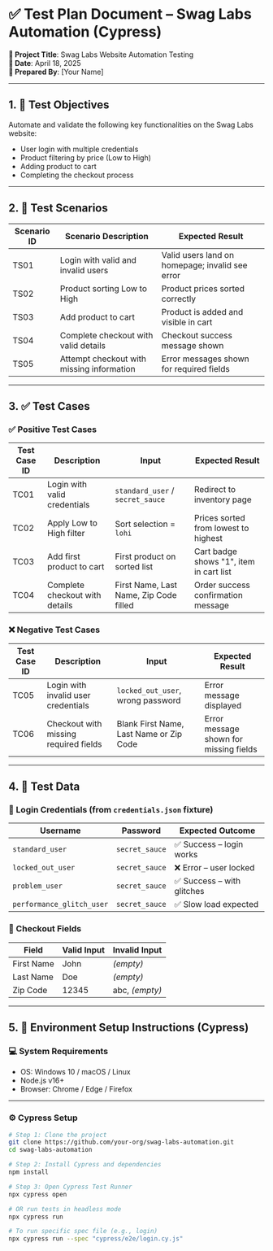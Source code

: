 # ✅ Test Plan Document – Swag Labs Automation (Cypress)

**🧪 Project Title**: Swag Labs Website Automation Testing  
**📅 Date**: April 18, 2025  
**👤 Prepared By**: [Your Name]

---

## 1. 🎯 Test Objectives

Automate and validate the following key functionalities on the Swag Labs website:

- User login with multiple credentials
- Product filtering by price (Low to High)
- Adding product to cart
- Completing the checkout process

---

## 2. 📌 Test Scenarios

| Scenario ID | Scenario Description                            | Expected Result                           |
|-------------|--------------------------------------------------|-------------------------------------------|
| TS01        | Login with valid and invalid users              | Valid users land on homepage; invalid see error |
| TS02        | Product sorting Low to High                     | Product prices sorted correctly           |
| TS03        | Add product to cart                             | Product is added and visible in cart      |
| TS04        | Complete checkout with valid details            | Checkout success message shown            |
| TS05        | Attempt checkout with missing information       | Error messages shown for required fields  |

---

## 3. ✅ Test Cases

### ✅ Positive Test Cases

| Test Case ID | Description                       | Input                                 | Expected Result                         |
|--------------|-----------------------------------|----------------------------------------|-----------------------------------------|
| TC01         | Login with valid credentials      | `standard_user` / `secret_sauce`       | Redirect to inventory page              |
| TC02         | Apply Low to High filter          | Sort selection = `lohi`                | Prices sorted from lowest to highest    |
| TC03         | Add first product to cart         | First product on sorted list           | Cart badge shows "1", item in cart list |
| TC04         | Complete checkout with details    | First Name, Last Name, Zip Code filled | Order success confirmation message      |

### ❌ Negative Test Cases

| Test Case ID | Description                              | Input                                       | Expected Result                             |
|--------------|------------------------------------------|---------------------------------------------|---------------------------------------------|
| TC05         | Login with invalid user credentials      | `locked_out_user`, wrong password           | Error message displayed                      |
| TC06         | Checkout with missing required fields    | Blank First Name, Last Name or Zip Code     | Error message shown for missing fields       |

---

## 4. 🧾 Test Data

### 🔐 Login Credentials (from `credentials.json` fixture)

| Username           | Password       | Expected Outcome         |
|--------------------|----------------|--------------------------|
| `standard_user`    | `secret_sauce` | ✅ Success – login works |
| `locked_out_user`  | `secret_sauce` | ❌ Error – user locked   |
| `problem_user`     | `secret_sauce` | ✅ Success – with glitches |
| `performance_glitch_user` | `secret_sauce` | ✅ Slow load expected     |

### 🛒 Checkout Fields

| Field        | Valid Input | Invalid Input |
|--------------|-------------|----------------|
| First Name   | John        | *(empty)*      |
| Last Name    | Doe         | *(empty)*      |
| Zip Code     | 12345       | abc, *(empty)* |

---

## 5. 🧰 Environment Setup Instructions (Cypress)

### 💻 System Requirements
- OS: Windows 10 / macOS / Linux
- Node.js v16+
- Browser: Chrome / Edge / Firefox

---

### ⚙️ Cypress Setup

```bash
# Step 1: Clone the project
git clone https://github.com/your-org/swag-labs-automation.git
cd swag-labs-automation

# Step 2: Install Cypress and dependencies
npm install

# Step 3: Open Cypress Test Runner
npx cypress open

# OR run tests in headless mode
npx cypress run

# To run specific spec file (e.g., login)
npx cypress run --spec "cypress/e2e/login.cy.js"
